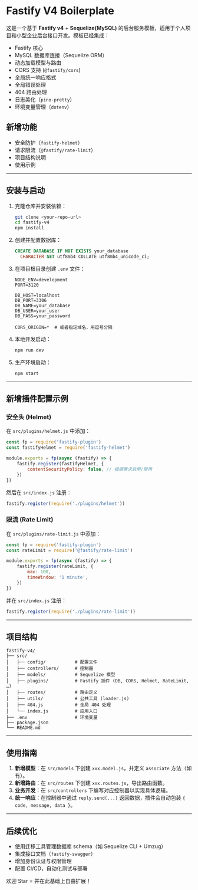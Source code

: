 # Fastify V4 Boilerplate

这是一个基于 **Fastify v4** + **Sequelize(MySQL)** 的后台服务模板，适用于个人项目和小型企业后台接口开发。模板已经集成：

-   Fastify 核心
-   MySQL 数据库连接（Sequelize ORM）
-   动态加载模型与路由
-   CORS 支持 (`@fastify/cors`)
-   全局统一响应格式
-   全局错误处理
-   404 路由处理
-   日志美化（`pino-pretty`）
-   环境变量管理（`dotenv`）

## 新增功能

-   安全防护（`fastify-helmet`）
-   请求限流（`@fastify/rate-limit`）
-   项目结构说明
-   使用示例

---

## 安装与启动

1. 克隆仓库并安装依赖：

    ```bash
    git clone <your-repo-url>
    cd fastify-v4
    npm install
    ```

2. 创建并配置数据库：

    ```sql
    CREATE DATABASE IF NOT EXISTS your_database
      CHARACTER SET utf8mb4 COLLATE utf8mb4_unicode_ci;
    ```

3. 在项目根目录创建 `.env` 文件：

    ```dotenv
    NODE_ENV=development
    PORT=3120

    DB_HOST=localhost
    DB_PORT=3306
    DB_NAME=your_database
    DB_USER=your_user
    DB_PASS=your_password

    CORS_ORIGIN=*  # 或者指定域名，用逗号分隔
    ```

4. 本地开发启动：

    ```bash
    npm run dev
    ```

5. 生产环境启动：

    ```bash
    npm start
    ```

---

## 新增插件配置示例

### 安全头 (Helmet)

在 `src/plugins/helmet.js` 中添加：

```js
const fp = require('fastify-plugin')
const fastifyHelmet = require('fastify-helmet')

module.exports = fp(async (fastify) => {
    fastify.register(fastifyHelmet, {
        contentSecurityPolicy: false, // 根据需求启用/禁用
    })
})
```

然后在 `src/index.js` 注册：

```js
fastify.register(require('./plugins/helmet'))
```

### 限流 (Rate Limit)

在 `src/plugins/rate-limit.js` 中添加：

```js
const fp = require('fastify-plugin')
const rateLimit = require('@fastify/rate-limit')

module.exports = fp(async (fastify) => {
    fastify.register(rateLimit, {
        max: 100,
        timeWindow: '1 minute',
    })
})
```

并在 `src/index.js` 注册：

```js
fastify.register(require('./plugins/rate-limit'))
```

---

## 项目结构

```
fastify-v4/
├── src/
│   ├── config/           # 配置文件
│   ├── controllers/      # 控制器
│   ├── models/           # Sequelize 模型
│   ├── plugins/          # Fastify 插件 (DB, CORS, Helmet, RateLimit, …)
│   ├── routes/           # 路由定义
│   ├── utils/            # 公共工具 (loader.js)
│   ├── 404.js            # 全局 404 处理
│   └── index.js          # 应用入口
├── .env                  # 环境变量
├── package.json
└── README.md
```

---

## 使用指南

1. **新增模型**：在 `src/models` 下创建 `xxx.model.js`，并定义 `associate` 方法（如有）。
2. **新增路由**：在 `src/routes` 下创建 `xxx.routes.js`，导出路由函数。
3. **业务开发**：在 `src/controllers` 下编写对应控制器以实现具体逻辑。
4. **统一响应**：在控制器中通过 `reply.send(...)` 返回数据，插件会自动包装 `{ code, message, data }`。

---

## 后续优化

-   使用迁移工具管理数据库 schema（如 Sequelize CLI + Umzug）
-   集成接口文档（`fastify-swagger`）
-   增加身份认证与权限管理
-   配置 CI/CD，自动化测试与部署

欢迎 Star ⭐ 并在此基础上自由扩展！
